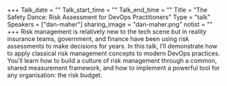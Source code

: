 +++
Talk_date = ""
Talk_start_time = ""
Talk_end_time = ""
Title = "The Safety Dance: Risk Assessment for DevOps Practitioners"
Type = "talk"
Speakers = ["dan-maher"]
sharing_image = "dan-maher.png"
notist = ""
+++
Risk management is relatively new to the tech scene but in reality insurance teams, government, and finance have been using risk assessments to make decisions for years. In this talk, I’ll demonstrate how to apply classical risk management concepts to modern DevOps practices. You’ll learn how to build a culture of risk management through a common, shared measurement framework, and how to implement a powerful tool for any organisation: the risk budget.
